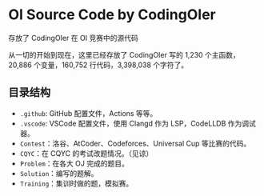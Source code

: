 # OI Source Code by CodingOIer

存放了 CodingOIer 在 OI 竞赛中的源代码

从一切的开始到现在，这里已经存放了 CodingOIer 写的 1,230 个主函数，20,886 个变量，160,752 行代码，3,398,038 个字符了。

## 目录结构

- `.github`: GitHub 配置文件，Actions 等等。
- `.vscode`: VSCode 配置文件，使用 Clangd 作为 LSP，CodeLLDB 作为调试器。
- `Contest`：洛谷、AtCoder、Codeforces、Universal Cup 等比赛的代码。
- `CQYC`：在 CQYC 的考试改题情况。（见谅）
- `Problem`：在各大 OJ 完成的题目。
- `Solution`：编写的题解。
- `Training`：集训时做的题，模拟赛。

